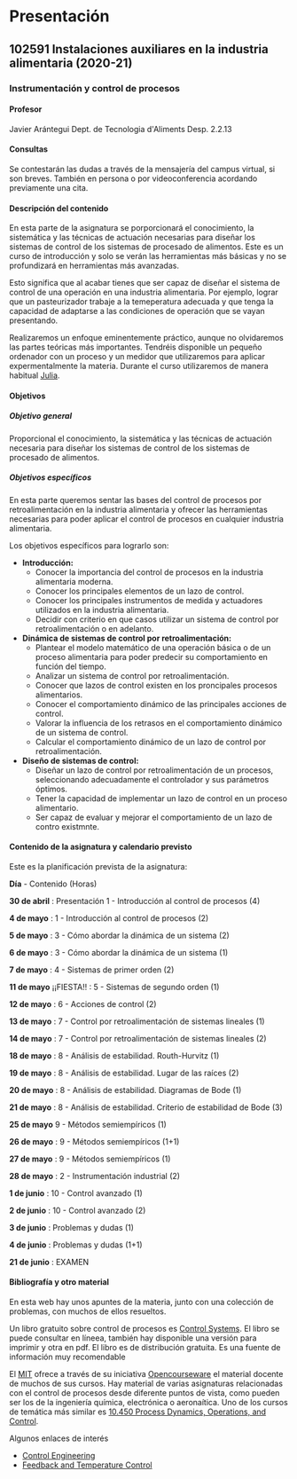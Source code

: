 # Presentación

## 102591 Instalaciones auxiliares en la industria alimentaria (2020-21)

### Instrumentación y control de procesos

#### Profesor

Javier Arántegui
Dept. de Tecnologia d'Aliments
Desp. 2.2.13

#### Consultas

Se contestarán las dudas a través de la mensajería del campus virtual, si son breves. También en persona o por videoconferencia acordando previamente una cita.

#### Descripción del contenido

En esta parte de la asignatura se porporcionará el conocimiento, la sistemática y las técnicas de actuación necesarias para diseñar los sistemas de control de los sistemas de procesado de alimentos. Este es un curso de introducción y solo se verán las herramientas más básicas y no se profundizará en herramientas más avanzadas.

Esto significa que al acabar tienes que ser capaz de diseñar el sistema de control de una operación en una industria alimentaria. Por ejemplo, lograr que un pasteurizador trabaje a la temeperatura adecuada y que tenga la capacidad de adaptarse a las condiciones de operación que se vayan presentando.

Realizaremos un enfoque eminentemente práctico, aunque no olvidaremos las partes teóricas más importantes. Tendréis disponible un pequeño ordenador con un proceso y un medidor que utilizaremos para aplicar expermentalmente la materia. Durante el curso utilizaremos de manera habitual [Julia](https://www.julialang.org).

#### Objetivos

##### Objetivo general

Proporcional el conocimiento, la sistemática y las técnicas de actuación necesaria para diseñar los sistemas de control de los sistemas de procesado de alimentos.

##### Objetivos específicos

En esta parte queremos sentar las bases del control de procesos por retroalimentación en la industria alimentaria y ofrecer las herramientas necesarias para poder aplicar el control de procesos en cualquier industria alimentaria.

Los objetivos específicos para lograrlo son:

- **Introducción:**
	* Conocer la importancia del control de procesos en la industria alimentaria moderna.
	* Conocer los principales elementos de un lazo de control.
	* Conocer los principales instrumentos de medida y actuadores utilizados en la industria alimentaria.
	* Decidir con criterio en que casos utilizar un sistema de control por retroalimentación o en adelanto.
- **Dinámica de sistemas de control por retroalimentación:**
	* Plantear el modelo matemático de una operación básica o de un proceso alimentaria para poder predecir su comportamiento en función del tiempo.
	* Analizar un sistema de control por retroalimentación.
	* Conocer que lazos de control existen en los proncipales procesos alimentarios.
	* Conocer el comportamiento dinámico de las principales acciones de control.
	* Valorar la influencia de los retrasos en el comportamiento dinámico de un sistema de control.
	* Calcular el comportamiento dinámico de un lazo de control por retroalimentación.
- **Diseño de sistemas de control:**
	* Diseñar un lazo de control por retroalimentación de un procesos, seleccionando adecuadamente el controlador y sus parámetros óptimos.
	* Tener la capacidad de implementar un lazo de control en un proceso alimentario.
	* Ser capaz de evaluar y mejorar el comportamiento de un lazo de contro existmnte.

#### Contenido de la asignatura y calendario previsto

Este es la planificación prevista de la asignatura:

**Día** - Contenido (Horas)

**30 de abril**
: Presentación
1 - Introducción al control de procesos (4)

**4 de mayo**
: 1 - Introducción al control de procesos (2)

**5 de mayo**
: 3 - Cómo abordar la dinámica de un sistema (2) 

**6 de mayo**
: 3 - Cómo abordar la dinámica de un sistema (1)

**7 de mayo**
: 4 - Sistemas de primer orden (2)

**11 de mayo** ¡¡FIESTA!!
: 5 - Sistemas de segundo orden (1)

**12 de mayo**
: 6 - Acciones de control (2)

**13 de mayo**
: 7 - Control por retroalimentación de sistemas lineales (1)

**14 de mayo**
: 7 - Control por retroalimentación de sistemas lineales (2)

**18 de mayo**
: 8 - Análisis de estabilidad. Routh-Hurvitz (1)

**19 de mayo**
: 8 - Análisis de estabilidad. Lugar de las raíces (2)

**20 de mayo**
: 8 - Análisis de estabilidad. Diagramas de Bode (1)

**21 de mayo**
: 8 - Análisis de estabilidad. Criterio de estabilidad de Bode (3)

**25 de mayo**
9 - Métodos semiempíricos (1)

**26 de mayo**
: 9 - Métodos semiempíricos (1+1)

**27 de mayo**
: 9 - Métodos semiempíricos (1)

**28 de mayo**
: 2 - Instrumentación industrial (2)

**1 de junio**
: 10 - Control avanzado (1)

**2 de junio**
: 10 - Control avanzado (2)

**3 de junio**
: Problemas y dudas (1)

**4 de junio**
: Problemas y dudas (1+1)

**21 de junio**
: EXAMEN

#### Bibliografía y otro material

En esta web hay unos apuntes de la materia, junto con una colección de problemas, con muchos de ellos resueltos.

Un libro gratuito sobre control de procesos es [Control Systems](http://en.wikibooks.org/wiki/Control_Systems). El libro se puede consultar en líneea, también hay disponible una versión para imprimir y otra en pdf. El libro es de distribución gratuita. Es una fuente de información muy recomendable

El [MIT](http://mit.edu/) ofrece a través de su iniciativa [Opencourseware](http://ocw.mit.edu) el material docente de muchos de sus cursos. Hay material de varias asignaturas relacionadas con el control de procesos desde diferente puntos de vista, como pueden ser los de la ingeniería química, electrónica o aeronaítica. Uno de los cursos de temática más similar es [10.450 Process Dynamics, Operations, and Control](http://ocw.mit.edu/courses/chemical-engineering/10-450-process-dynamics-operations-and-control-spring-2006/index.htm).

Algunos enlaces de interés

* [Control Engineering](http://www.controleng.com/)
* [Feedback and Temperature Control](http://newton.ex.ac.uk/teaching/CDHW/Feedback/index.html)

